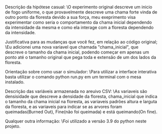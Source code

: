 Descrição da hipótese casual:
\\O experimento original descreve um inicio de fogo uniforme, o que provavelmente descreve uma chama forte vinda de outro ponto da floresta devido a sua força, meu exeprimento visa experimentar como seria o comportamento da chama inicial dependendo da intensidade da mesma e como ela interage com a floresta dependendo da intensidade.

Justificativa para as mudanças que você fez, em relação ao código original;
\\Eu adicionei uma nova variavel que chamada "chama_inicial", que descreve o tamanho da chama inicial, podendo começar em apenas um ponto até o tamanho original que pega toda e extensão de um dos lados da floresta.

Orientação sobre como usar o simulador:
\\Para utilizar a interface interativa basta utilizar o comando python run.py em um terminal com o mesa instalado.

Descrição das variáveis armazenada no areuivo CSV:
\\As variaveis são densisidade que descreve a densidade da floresta, chama_inicial que indica o tamanho da chama inicial na floresta, as variaveis padrões altura e larguta da floresta, e as variaveis para indicar se as arvores foram queimadas(Burned Out), Fine(não foi queimada) e está queimando(On fine).

Qualquer outra informação:
\\Foi utilizado a versão 3.9 do python neste projeto. 
